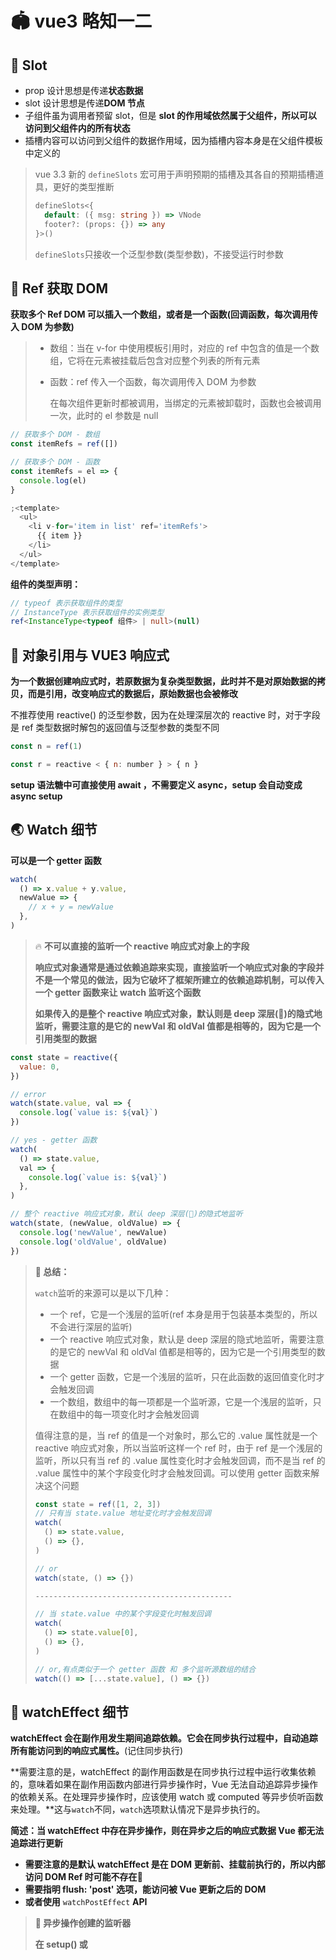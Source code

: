 # 🏟️ vue3 略知一二

## 📒 Slot

- prop 设计思想是传递**状态数据**
- slot 设计思想是传递**DOM 节点**
- 子组件虽为调用者预留 slot，但是 **slot 的作用域依然属于父组件，所以可以访问到父组件内的所有状态**
- 插槽内容可以访问到父组件的数据作用域，因为插槽内容本身是在父组件模板中定义的

> vue 3.3 新的 `defineSlots` 宏可用于声明预期的插槽及其各自的预期插槽道具，更好的类型推断
>
> ```typescript
> defineSlots<{
>   default: ({ msg: string }) => VNode
>   footer?: (props: {}) => any
> }>()
> ```
>
> `defineSlots`只接收一个泛型参数(类型参数)，不接受运行时参数

## 👣 Ref 获取 DOM

**获取多个 Ref DOM 可以插入一个数组，或者是一个函数(回调函数，每次调用传入 DOM 为参数)**

> - 数组：当在 v-for 中使用模板引用时，对应的 ref 中包含的值是一个数组，它将在元素被挂载后包含对应整个列表的所有元素
> - 函数：ref 传入一个函数，每次调用传入 DOM 为参数
>
>   在每次组件更新时都被调用，当绑定的元素被卸载时，函数也会被调用一次，此时的 el 参数是 null

```javascript
// 获取多个 DOM - 数组
const itemRefs = ref([])

// 获取多个 DOM - 函数
const itemRefs = el => {
  console.log(el)
}

;<template>
  <ul>
    <li v-for='item in list' ref='itemRefs'>
      {{ item }}
    </li>
  </ul>
</template>
```

**组件的类型声明：**

```typescript
// typeof 表示获取组件的类型
// InstanceType 表示获取组件的实例类型
ref<InstanceType<typeof 组件> | null>(null)
```

## 📘 对象引用与 VUE3 响应式

**为一个数据创建响应式时，若原数据为复杂类型数据，此时并不是对原始数据的拷贝，而是引用，改变响应式的数据后，原始数据也会被修改**

不推荐使用 reactive() 的泛型参数，因为在处理深层次的 reactive 时，对于字段是 ref 类型数据时解包的返回值与泛型参数的类型不同

```javascript
const n = ref(1)

const r = reactive < { n: number } > { n }
```

**setup 语法糖中可直接使用 await ，不需要定义 async，setup 会自动变成 async setup**

## 🌏 Watch 细节

**可以是一个 getter 函数**

```javascript
watch(
  () => x.value + y.value,
  newValue => {
    // x + y = newValue
  },
)
```

> 🔥 **不可以直接的监听一个 reactive 响应式对象上的字段**
>
> **响应式对象通常是通过依赖追踪来实现，直接监听一个响应式对象的字段并不是一个常见的做法，因为它破坏了框架所建立的依赖追踪机制，可以传入一个 getter 函数来让 watch 监听这个函数**
>
> **如果传入的是整个 reactive 响应式对象，默认则是 deep 深层(🌻)的隐式地监听，需要注意的是它的 newVal 和 oldVal 值都是相等的，因为它是一个引用类型的数据**

```javascript
const state = reactive({
  value: 0,
})

// error
watch(state.value, val => {
  console.log(`value is: ${val}`)
})

// yes - getter 函数
watch(
  () => state.value,
  val => {
    console.log(`value is: ${val}`)
  },
)

// 整个 reactive 响应式对象，默认 deep 深层(🌻)的隐式地监听
watch(state, (newValue, oldValue) => {
  console.log('newValue', newValue)
  console.log('oldValue', oldValue)
})
```

> **🛟 总结：**
>
> `watch`监听的来源可以是以下几种：
>
> - 一个 ref，它是一个浅层的监听(ref 本身是用于包装基本类型的，所以不会进行深层的监听)
> - 一个 reactive 响应式对象，默认是 deep 深层的隐式地监听，需要注意的是它的 newVal 和 oldVal 值都是相等的，因为它是一个引用类型的数据
> - 一个 getter 函数，它是一个浅层的监听，只在此函数的返回值变化时才会触发回调
> - 一个数组，数组中的每一项都是一个监听源，它是一个浅层的监听，只在数组中的每一项变化时才会触发回调
>
> 值得注意的是，当 ref 的值是一个对象时，那么它的 .value 属性就是一个 reactive 响应式对象，所以当监听这样一个 ref 时，由于 ref 是一个浅层的监听，所以只有当 ref 的 .value 属性变化时才会触发回调，而不是当 ref 的 .value 属性中的某个字段变化时才会触发回调。可以使用 getter 函数来解决这个问题
>
> ```typescript
> const state = ref([1, 2, 3])
> // 只有当 state.value 地址变化时才会触发回调
> watch(
>   () => state.value,
>   () => {},
> )
>
> // or
> watch(state, () => {})
>
> --------------------------------------------
>
> // 当 state.value 中的某个字段变化时触发回调
> watch(
>   () => state.value[0],
>   () => {},
> )
>
> // or,有点类似于一个 getter 函数 和 多个监听源数组的结合
> watch(() => [...state.value], () => {})
>
> ```

## 🍯 watchEffect 细节

**watchEffect 会在副作用发生期间追踪依赖。它会在同步执行过程中，自动追踪所有能访问到的响应式属性。**(记住同步执行)

**需要注意的是，watchEffect 的副作用函数是在同步执行过程中运行收集依赖的，意味着如果在副作用函数内部进行异步操作时，Vue 无法自动追踪异步操作的依赖关系。在处理异步操作时，应该使用 watch 或 computed 等异步侦听函数来处理。**这与`watch`不同，`watch`选项默认情况下是异步执行的。

**简述：当 watchEffect 中存在异步操作，则在异步之后的响应式数据 Vue 都无法追踪进行更新**

- **需要注意的是默认 watchEffect 是在 DOM 更新前、挂载前执行的，所以内部访问 DOM Ref 时可能不存在**🌻
- **需要指明 flush: 'post' 选项，能访问被 Vue 更新之后的 DOM**
- **或者使用** `watchPostEffect` **API**

> **🥽 异步操作创建的监听器**
>
> **在 setup() 或 <script setup> 中同步语句创建的侦听器，会自动绑定到宿主组件实例上，并且会在宿主组件卸载时自动停止。因此，在大多数情况下，无需关心怎么停止一个侦听器。**
>
> **但是，用异步回调创建一个侦听器，它不会绑定到当前组件上，必须手动停止它，以防内存泄漏。(包括 watch 与 watchPostEffect)**这是在自定义 hooks 中需要特别注意的细节
>
> ```javascript
> let unwatch = null
> getList().then(()=>{
>   // 异步中创建 watchEffect、watch 需要手动清除
>   unwatch = watch() or watchEffect()
> })
>
>
> // 组件卸载去除
> unwatch()
> ```

## 🏖️ 监听子组件生命周期

通过 `@vnode-updated` or `@vnodeUpdated` 监听

> 与 vue2 不同，在 2 版本中，监听子组件生命周期需要通过 `@hook:updated` 监听

## 🤿 provide | inject 标注类型

**通常依赖注入在多个组件中进行使用，为它标注正确的类型非常重要，vue 为此提供一个接口类型根据** `InjectionKey`**，与** `Symbol`**配合使用**

🏡 同时的也应该为 inject 提供泛型标注，**推荐的做法是将这些泛型的类型编写在同一个文件中，以供其他组件导入使用**

```javascript
provide(key, value)

// 一般使用
provide(options,{value:true})


// ts
const options = Symbol() as InjectionKey<{x:number}>

// 如果 value 位置传入错误类型就会报错提示
provide(options,{value:1})

const data = inject(key)
```

> **🔥 响应性链接**
>
> **如果提供的值是一个 ref 对象，注入进来的也会是该 ref 对象，而不会自动解包为其内部的值。这使得注入方组件能够通过 ref 对象保持了和供给方的响应性链接**
> 这是与 vue2 不同的地方，vue2 中如果直接注入一个 defineProperty 的对象，他们之间是没有响应式链接的。但是可以将响应式进行一层包装，然后注入，这样就可以保持响应式链接，或者在 v2.7 以上版本中使用 `computed` 进行包装注入

> **在一些场景中，默认值可能需要通过调用一个函数或初始化一个类来取得。为了避免在用不到默认值的情况下进行不必要的计算或产生副作用，可以使用工厂函数来创建默认值（与 props 类似）**

**如果不希望数据被子组件修改，仅用于展示，可以使用** [**readonly**](https://staging-cn.vuejs.org/api/reactivity-core.html#readonly) **进行标注**

```javascript
inject(key, defaultValue)

// 类型：{x:number} | 可能是 undefined 🕶
const data = inject < T > 'options'

// 添加默认值
const data = inject < T > ('options', { x: 1 })
```

> **修改值**
>
> **当提供修改注入响应式的数据的方法时，建议尽可能将任何对响应式状态的变更的方法都保持在供给方组件中。这样可以确保所提供状态的声明和变更操作都内聚在同一个组件内，使其更容易维护。(配套提供一个修改状态数据的函数，给子组件调用更新数据)**

```javascript
const location = ref('North Pole')

function updateLocation() {
  location.value = 'South Pole'
}

provide('location', {
  location,
  updateLocation,
})
```

🥥 组合函数

如果组合式函数在有**接收 ref 为参数时**会产生响应式 effect，**请确保使用 watch() 显式地监听此 ref，或者在 watchEffect() 中调用 unref() 来进行正确的追踪。**

**在组合式函数中使用 ref() 而不是 reactive()。**推荐的约定是组合式函数**始终返回一个包含多个 ref 的普通的非响应式对象(使用普通对象进行包裹一层)**，这样该对象在组件中被解构为 ref 之后仍可以保持响应性

```javascript
// x 和 y 是两个 ref
const { x, y } = useMouse()
```

需要注意的是，在组合函数中，**需要在 onUnmounted() 时手动清理副作用**。举例来说，如果一个组合式函数设置一个事件监听器`watchEffect`，它就应该在 onUnmounted() 中被移除。也可以使用一个组合式函数来自动做这些事(手动清理副作用)。

**组合式函数在 <script setup> 或 setup() 钩子中，应始终被同步地调用。**

**注意：这个限制是为让 Vue 能够确定当前正在被执行的到底是哪个组件实例，只有能确认当前组件实例，才能够：**

- **将生命周期钩子注册到该组件实例上**
- **将计算属性和监听器注册到该组件实例上，以便在该组件被卸载时停止监听，避免内存泄漏。**

> 🔥 **需要注意的是 <script setup> 是唯一在调用 await 之后仍可调用组合式函数的地方。编译器会在异步操作之后自动为你恢复当前的组件实例。**

## 🛵 ref

> 使用 ref 时，会返回一个可变的响应式对象，该对象作为一个**响应式的引用**维护着它【内部的值】，这也就是 ref 名称的来源；它内部的值是在 ref 的 value 属性中被维护的，真正的数据是在 value 中维护，所以在使用时才需要使用 `ref.value` 进行访问。所以在使用双向绑定时，使用 ref 与 reactive 的区别就是，ref 是修改的 value 属性，而 reactive 是修改的对象本身的引用的值，从而 reactive 被直接修改引用丢失响应式，而 ref 修改的是 value 属性，所以不会丢失响应式

> 🌻 解包问题
> 在模板中当直接传入一个 ref 时，会自动解包，但是如果传入的是一个通过一层对象包装的 ref，就不会自动解包，需要手动解包
> 需要注意的是如果是一个 reactive 对象包裹的 ref，也会自动解包
> 值得注意的是，当访问到某个响应式数组或 Map 这样的原生集合类型中的 ref 元素时，不会执行 ref 的解包

> ref 传递一个值之后，如果使用的是基本类型响应式依赖 `Object.defineProperty()` 的 `get()` 和 `set()` ，如果 ref 使用的是引用类型，ref 函数底层会自动将 ref 转换成 reactive;

## 🎢 defineExpose

## 🌽 关于解构

## 🌴 Option Api 的缺陷

如果你正在重构一个 vue2 options Api 项目你会发现，处理相同逻辑关注点的代码被强制拆分在了不同的选项中，位于文件的不同部分，一个状态到处被使用，到处被修改。在一个几百行的大组件中，要读懂代码中的一个逻辑关注点，需要在文件中反复上下滚动，这并不理想。
另外，如果想要将一个逻辑关注点抽取重构到一个可复用的工具函数中，需要从文件的多个不同部分找到所需的正确片段。

## 🛟 关于响应式

> 🌈 何为响应式：
>
> 响应式描述的是 **函数 与 数据** 的关联
> 当数据发生变化时，函数会自动执行，一个数据的变化不会到另一个数据的变化，而是到函数的变化
> vue 中的模板是一个 render 函数，当数据发生变化时，render 函数会自动执行，从而实现视图的更新。
>
> 🚁 以下是 vue 中的响应式函数，它们都会被监控起来，当依赖的数据发生变化时，它们会自动执行
>
> - render 函数：当依赖的数据发生变化时，render 函数会自动执行
> - 计算属性：当依赖的数据发生变化时，计算属性会自动执行
> - watch：当依赖的数据发生变化时，watch 会自动执行
> - watchEffect：当依赖的数据发生变化时，watchEffect 会自动执行
>   需要注意的是这些函数是被监控的函数才会被自动执行，在 vue2 中它们是被 watcher 监控，而在 vue3 中它们是被 effect(reactivity effect)监控的，两者都是 vue 中的响应式系统的核心，内部的函数。
>   响应式数据是一个对象

```javascript
// 不会被监控，这是一个数据与数据的关联，ref 函数不会被监控
// ref 本身不会自动追踪依赖，它只是一个包装器，它的作用是将基本类型数据包装成一个响应式对象
const state = ref(props.initialState)

function update(initialState) {
  const state = ref(initialState)
  watchEffect(() => {
    // 不会被监控，原始类型数据不会被监控
    state.value = initialState
  })
}

// 传入的是一个原始类型数据 initialState
update(props.initialState)

// 解决
function update(props) {
  const state = ref(props.initialState)
  watchEffect(() => {
    // props 是一个响应式对象，当 props.initialState 发生变化时，会自动执行
    state.value = props.initialState
  })
}
update(props)
```

> 🪣 所以在使用 props 时尽可能的使用 props 本身，而不是 props 的某个字段，因为 props 是一个响应式对象，当 props 发生变化时，会自动执行，而 props 的某个字段不是一个响应式对象，可能是一个原始类型数据，原始类型响应式会丢失

> ⛵️ 静态提升
>
> vue3 中的静恋提升（Static Markup) 是一种编译优化技术，它通过在编译阶段分析模板，将静态的部分提升为静态标记，从而减少运行时的开销。
>
> 静态提升通过在编译过程中将模板中的静态内容标记为常量，并将其提升到组件的创建阶段。这意味着在每次组件实例化时，这些静态内容都不需要重新计算，从而提高了渲染的性能。
>
> - 编译时性能优化：静态提升可以减少运行时的模板解析和生成代码的时间，因为编译器能够在编译阶段检测到静态内容，并生成更高效的代码。
>
> - 运行时性能优化：由于静态内容被提升为常量，它们不需要在每次渲染时重新计算，从而减少了不必要的计算开销，提高了组件的渲染性能。

## 🎁 Ref or Reactive

- computed 返回的是一个 ref，所以在模板中使用时，不需要手动解包
- props 返回的是一个 reactive
- ref 传入一个复杂类型数据时，会自动转换成 reactive，`.value` 属性是一个 reactive，外层是一个 ref

**响应式的数据一定是一个对象**

## ⛺️ 小习惯

> 当调用函数时，仅仅需要获取函数的第二个参数的使用，不需要第一个参数时，通常使用 `_`进行占位
>
> ```ts
> setup(_, context)
> ```

> 同样的在 ts 中，不需要某些参数时，通常使用 `_`前缀补充防止报错
>
> ```ts
> handle(_, _context, data)
> ```
